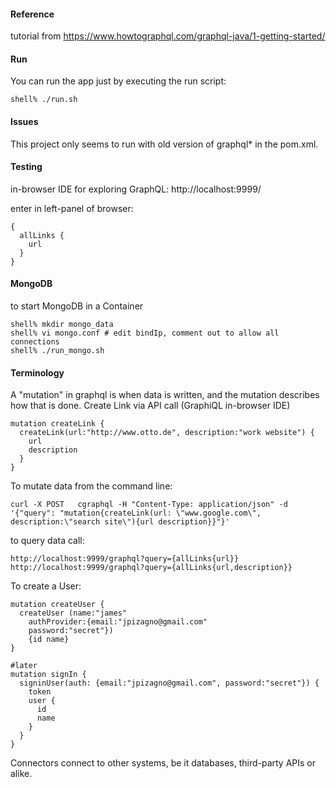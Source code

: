 
#### Reference
tutorial from
https://www.howtographql.com/graphql-java/1-getting-started/

#### Run
You can run the app just by executing the run script:
```
shell% ./run.sh
```

#### Issues
This project only seems to run with old version of graphql* in the pom.xml.

#### Testing
in-browser IDE for exploring GraphQL:
http://localhost:9999/

enter in left-panel of browser:
```
{
  allLinks {
    url
  }
}
```

#### MongoDB
to start MongoDB in a Container
```
shell% mkdir mongo_data
shell% vi mongo.conf # edit bindIp, comment out to allow all connections
shell% ./run_mongo.sh
```


#### Terminology
A "mutation" in graphql is when data is written, and the mutation describes how that is done.
Create Link via API call (GraphiQL in-browser IDE)
```
mutation createLink {
  createLink(url:"http://www.otto.de", description:"work website") {
    url
    description
  }
}
```

To mutate data from the command line:
```
curl -X POST   cgraphql -H "Content-Type: application/json" -d '{"query": "mutation{createLink(url: \"www.google.com\", description:\"search site\"){url description}}"}'
```

to query data call:
```
http://localhost:9999/graphql?query={allLinks{url}}
http://localhost:9999/graphql?query={allLinks{url,description}}
```

To create a User:
```
mutation createUser {
  createUser (name:"james"
    authProvider:{email:"jpizagno@gmail.com"
    password:"secret"})
    {id name}
}

#later
mutation signIn {
  signinUser(auth: {email:"jpizagno@gmail.com", password:"secret"}) {
    token
    user {
      id
      name
    }
  }
}
```

Connectors connect to other systems, be it databases, third-party APIs or alike.

